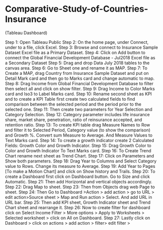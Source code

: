 # Comparative-Study-of-Countries-Insurance
(Tableau Dashboard)

Step 1:	Open Tableau Public 
Step 2:	On the home page, under Connect, under to a file, click Excel.
Step 3:	Browse and connect to Insurance Sample Dataset Excel file as a Primary Dataset.
Step 4:	Click on Add button to connect the Global Financial Development Database -
Jul2018 Excel file as a Secondary Dataset
Step 5:	Drag and drop Data July 2018 tables to the canvas area.
Step 6:	Go to Sheet one and rename it as MAP.
Step 7:	To Create a MAP, drag Country from Insurance Sample Dataset and put
on Detail Mark card and then go to Marks card and change automatic to map.
Step 8:	Drag Income from Global Financial Development Database to filter then select all and click on show filter.
Step 9:	Drag Income to Color Marks card and Iso3 to Label Marks card.
Step 10:	Rename second sheet as KPI and to create a KPI Table first create two calculated fields to find comparison between the selected period and the period prior to the selected one.
Step 11:	Then create two parameters for Year Selection and Category Selection.
Step 12:	Category parameter includes life insurance share, market share, penetration, ratio of reinsurance accepted, and retention ratio.
Step 13:	To create KPI table drag Measure Names to Row and filter it to Selected Period, Category value (to show the comparison) and Growth %. Convert sum Measure to Average. And Measure Values to Text Marks card.
Step 14:	To create a growth indicator create 2 Calculated Fields: Growth Color and Growth Indicator.
Step 15:	Drag Growth Color to Color and Growth Indicator To Text Marks card.
Step 16:	To Create Trend Chart rename next sheet as Trend Chart.
Step 17:	Click on Parameters and Show both parameters.
Step 18:	Drag Year to Columns and Select Category value to Rows. Change its measure to Average.
Step 19:	Add Year to Pages [To make a Motion Chart] and click on Show history and Trails.
Step 20:	To create a Dashboard first click on Dashboard button. Go to Size and click Automatic.
Step 21:	Then add Horizontal and vertical objects accordingly.
Step 22:	Drag Map to sheet.
Step 23:	Then from Objects drag web Page to sheet.
Step 24:	Then Go to Dashboard >Action > add action > go to URL > edit action>Source sheet > Map and Run action > Select. And add URL in URL bar.
Step 25:	Then add KPI sheet, Growth Indicator sheet and Trend Chart sheet and
rearrange it.
Step 26:	Now to create filter for dashboard click on Select Income Filter > More options > Apply to Worksheets > Selected worksheet > click on All on Dashboard.
Step 27:	Lastly click on Dashboard > click on actions > add action > filter> edit filter >

